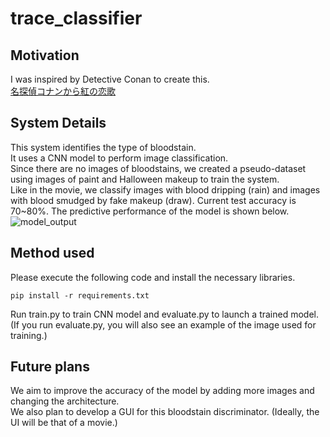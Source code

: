 # trace_classifier
## Motivation
I was inspired by Detective Conan to create this.\
[名探偵コナンから紅の恋歌](https://ja.wikipedia.org/wiki/%E5%90%8D%E6%8E%A2%E5%81%B5%E3%82%B3%E3%83%8A%E3%83%B3_%E3%81%8B%E3%82%89%E7%B4%85%E3%81%AE%E6%81%8B%E6%AD%8C)

## System Details
This system identifies the type of bloodstain.\
It uses a CNN model to perform image classification.\
Since there are no images of bloodstains, we created a pseudo-dataset using images of paint and Halloween makeup to train the system.\
Like in the movie, we classify images with blood dripping (rain) and images with blood smudged by fake makeup (draw).
Current test accuracy is 70~80%.
The predictive performance of the model is shown below.
![model_output](./model_output_sample.png)

## Method used
Please execute the following code and install the necessary libraries.
```
pip install -r requirements.txt
```
Run train.py to train CNN model and evaluate.py to launch a trained model.\
(If you run evaluate.py, you will also see an example of the image used for training.)

## Future plans
We aim to improve the accuracy of the model by adding more images and changing the architecture.\
We also plan to develop a GUI for this bloodstain discriminator. (Ideally, the UI will be that of a movie.)
